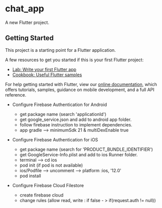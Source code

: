 # chat_app

A new Flutter project.

## Getting Started

This project is a starting point for a Flutter application.

A few resources to get you started if this is your first Flutter project:

- [Lab: Write your first Flutter app](https://flutter.dev/docs/get-started/codelab)
- [Cookbook: Useful Flutter samples](https://flutter.dev/docs/cookbook)

For help getting started with Flutter, view our
[online documentation](https://flutter.dev/docs), which offers tutorials,
samples, guidance on mobile development, and a full API reference.

- Configure Firebase Authentication for Android
  - get package name (search 'applicationId')
  - get google_service.json and add to android app folder.
  - follow firebase instruction to implement dependencies.
  - app gradle -->  minimumSdk 21 & multiDexEnable true
  
- Configure Firebase Authentication for iOS
  - get package name (search for 'PRODUCT_BUNDLE_IDENTIFIER')
  - get GoogleService-Info.plist and add to ios Runner folder.
  - terminal --> cd ios 
  - pod init (if pod is not available)
  - ios/Podfile --> uncomment --> platform :ios, '12.0'
  - pod install
  
- Configure Firebase Cloud Filestore
  - create firebase cloud
  - change rules (allow read, write : if false - > if(request.auth != null))
